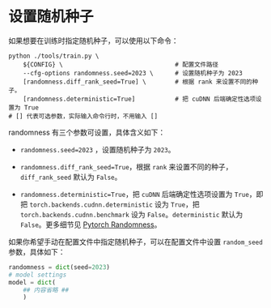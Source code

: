 # 设置随机种子

如果想要在训练时指定随机种子，可以使用以下命令：

```
python ./tools/train.py \
    ${CONFIG} \                               # 配置文件路径
    --cfg-options randomness.seed=2023 \      # 设置随机种子为 2023
    [randomness.diff_rank_seed=True] \        # 根据 rank 来设置不同的种子。
    [randomness.deterministic=True]           # 把 cuDNN 后端确定性选项设置为 True
# [] 代表可选参数，实际输入命令行时，不用输入 []
```

randomness 有三个参数可设置，具体含义如下：

- `randomness.seed=2023` ，设置随机种子为 `2023`。

- `randomness.diff_rank_seed=True`，根据 `rank` 来设置不同的种子，`diff_rank_seed` 默认为 `False`。

- `randomness.deterministic=True`，把 `cuDNN` 后端确定性选项设置为 `True`，即把 `torch.backends.cudnn.deterministic` 设为 `True`，把 `torch.backends.cudnn.benchmark` 设为 `False`。`deterministic` 默认为 `False`。更多细节见 [Pytorch Randomness](https://pytorch.org/docs/stable/notes/randomness.html)。

如果你希望手动在配置文件中指定随机种子，可以在配置文件中设置 `random_seed` 参数，具体如下：

```python
randomness = dict(seed=2023)
# model settings
model = dict(
    ## 内容省略 ##
    )
```
